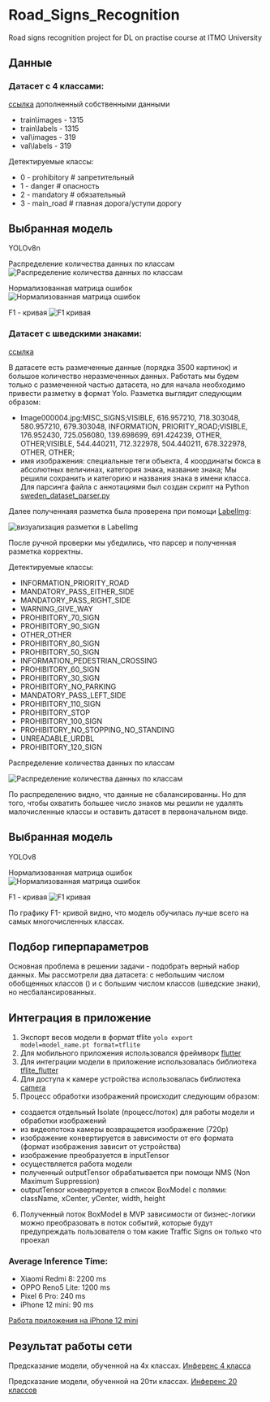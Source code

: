 # Road_Signs_Recognition
Road signs recognition project for DL on practise course at ITMO University

## Данные

### Датасет с 4 классами:
[ссылка](https://www.kaggle.com/datasets/valentynsichkar/traffic-signs-dataset-in-yolo-format)
дополненный собственными данными

- train\images - 1315
- train\labels - 1315
- val\images - 319
- val\labels - 319

Детектируемые классы:
- 0 - prohibitory # запретительный
- 1 - danger # опасность
- 2 - mandatory # обязательный
- 3 - main_road # главная дорога/уступи дорогу

## Выбранная модель

YOLOv8n

Распределение количества данных по классам
![Распределение количества данных по классам](https://github.com/Maria-Ul/Road_Signs_Recognition/blob/main/images/v8n_labels.jpg)


Нормализованная матрица ошибок
![Нормализованная матрица ошибок](https://github.com/Maria-Ul/Road_Signs_Recognition/blob/main/images/v8n_confusion_matrix_normalized.png)


F1 - кривая
![F1 кривая](https://github.com/Maria-Ul/Road_Signs_Recognition/blob/main/images/v8n_F1_curve.png)


### Датасет с шведскими знаками:
[ссылка](https://www.cvl.isy.liu.se/research/datasets/traffic-signs-dataset/)

В датасете есть размеченные данные (порядка 3500 картинок) и большое количество неразмеченных данных.
Работать мы будем только с размеченной частью датасета, но для начала необходимо привести разметку в формат Yolo.
Разметка выглядит следующим образом:
- Image000004.jpg:MISC_SIGNS;VISIBLE, 616.957210, 718.303048, 580.957210, 679.303048, INFORMATION, PRIORITY_ROAD;VISIBLE, 176.952430, 725.056080, 139.698699, 691.424239, OTHER, OTHER;VISIBLE, 544.440211, 712.322978, 504.440211, 678.322978, OTHER, OTHER;
- имя изображения: специальные теги объекта, 4 координаты бокса в абсолютных величинах, категория знака, название знака;
Мы решили сохранить и категорию и названия знака в имени класса.
Для парсинга файла с аннотациями был создан скрипт на Python [sweden_dataset_parser.py](sweden_dataset_parser.py)

Далее полученнаяя разметка была проверена при помощи [LabelImg](https://github.com/HumanSignal/labelImg):


![визуализация разметки в LabelImg](images/labels_example.jpg)


После ручной проверки мы убедились, что парсер и полученная разметка корректны.

Детектируемые классы:
- INFORMATION_PRIORITY_ROAD
- MANDATORY_PASS_EITHER_SIDE
- MANDATORY_PASS_RIGHT_SIDE
- WARNING_GIVE_WAY
- PROHIBITORY_70_SIGN
- PROHIBITORY_90_SIGN
- OTHER_OTHER
- PROHIBITORY_80_SIGN
- PROHIBITORY_50_SIGN
- INFORMATION_PEDESTRIAN_CROSSING
- PROHIBITORY_60_SIGN
- PROHIBITORY_30_SIGN
- PROHIBITORY_NO_PARKING
- MANDATORY_PASS_LEFT_SIDE
- PROHIBITORY_110_SIGN
- PROHIBITORY_STOP
- PROHIBITORY_100_SIGN
- PROHIBITORY_NO_STOPPING_NO_STANDING
- UNREADABLE_URDBL
- PROHIBITORY_120_SIGN

Распределение количества данных по классам


![Распределение количества данных по классам](https://github.com/Maria-Ul/Road_Signs_Recognition/blob/main/images/labels.jpg)


По распределению видно, что данные не сбалансированны. Но для того, чтобы охватить большее число знаков мы решили не удалять малочисленные классы и оставить датасет в первоначальном виде.

## Выбранная модель


YOLOv8

Нормализованная матрица ошибок
![Нормализованная матрица ошибок](https://github.com/Maria-Ul/Road_Signs_Recognition/blob/main/images/confusion_matrix_normalized.png)


F1 - кривая
![F1 кривая](https://github.com/Maria-Ul/Road_Signs_Recognition/blob/main/images/F1_curve.png)

По графику  F1- кривой видно, что модель обучилась лучше всего на самых многочисленных классах.

## Подбор гиперпараметров


Основная проблема в решении задачи - подобрать верный набор данных. Мы рассмотрели два датасета: с небольшим числом обобщенных классов () и с большим числом классов (шведские знаки), но несбалансированных. 




## Интеграция в приложение

1. Экспорт весов модели в формат tflite `yolo export model=model_name.pt format=tflite`
2. Для мобильного приложения использовался фреймворк [flutter](https://docs.flutter.dev/get-started/install)
3. Для интеграции модели в приложение использовалась библиотека [tflite_flutter](https://pub.dev/packages/tflite_flutter)
4. Для доступа к камере устройства использовалась библиотека [camera](https://pub.dev/packages/camera)
5. Процесс обработки изображений происходит следующим образом:
  - создается отдельный Isolate (процесс/поток) для работы модели и обработки изображений
  - из видеопотока камеры возвращается изображение (720p)
  - изображение конвертируется в зависимости от его формата (формат изображения зависит от устройства)
  - изображение преобразуется в inputTensor
  - осуществляется работа модели
  - полученный outputTensor обрабатывается при помощи NMS (Non Maximum Suppression)
  - outputTensor конвертируется в список BoxModel с полями: className, xCenter, yCenter, width, height
6. Полученный поток BoxModel в MVP зависимости от бизнес-логики можно преобразовать в поток событий, которые будут предупреждать пользователя о том какие Traffic Signs он только что проехал

### Average Inference Time:

- Xiaomi Redmi 8: 2200 ms
- OPPO Reno5 Lite: 1200 ms
- Pixel 6 Pro: 240 ms
- iPhone 12 mini: 90 ms

[Работа приложения на iPhone 12 mini](https://drive.google.com/file/d/1vzdl68XfS0ODy89DIL_L0YsudLfRL-H9/view?usp=sharing)

## Результат работы сети 

Предсказание модели, обученной на 4х классах.
[Инференс 4 класса](https://drive.google.com/file/d/1ALKQGH6weKxGl3DEC3QB8kTw7k-RSM4x/view?usp=drive_link)

Предсказание модели, обученной на 20ти классах.
[Инференс 20 классов](https://drive.google.com/file/d/1PiYq6qEr0_p6INRz9Li9vQcCZ6EgbAbJ/view?usp=sharing)


